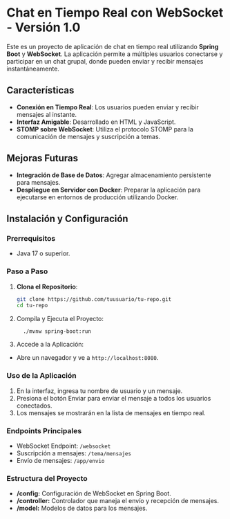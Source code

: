 # Chat en Tiempo Real con WebSocket - Versión 1.0

Este es un proyecto de aplicación de chat en tiempo real utilizando **Spring Boot** y **WebSocket**. La aplicación permite a múltiples usuarios conectarse y participar en un chat grupal, donde pueden enviar y recibir mensajes instantáneamente.

## Características

- **Conexión en Tiempo Real**: Los usuarios pueden enviar y recibir mensajes al instante.
- **Interfaz Amigable**: Desarrollado en HTML y JavaScript.
- **STOMP sobre WebSocket**: Utiliza el protocolo STOMP para la comunicación de mensajes y suscripción a temas.

## Mejoras Futuras

- **Integración de Base de Datos**: Agregar almacenamiento persistente para mensajes.
- **Despliegue en Servidor con Docker**: Preparar la aplicación para ejecutarse en entornos de producción utilizando Docker.

## Instalación y Configuración

### Prerrequisitos
- Java 17 o superior.

### Paso a Paso

1. **Clona el Repositorio**:
   ```bash
   git clone https://github.com/tuusuario/tu-repo.git
   cd tu-repo
   ```
2. Compila y Ejecuta el Proyecto:
   ```
     ./mvnw spring-boot:run
   ```
3. Accede a la Aplicación:
- Abre un navegador y ve a `http://localhost:8080`.

### Uso de la Aplicación
1. En la interfaz, ingresa tu nombre de usuario y un mensaje.
2. Presiona el botón Enviar para enviar el mensaje a todos los usuarios conectados.
3. Los mensajes se mostrarán en la lista de mensajes en tiempo real.

### Endpoints Principales
- WebSocket Endpoint: `/websocket`
- Suscripción a mensajes: `/tema/mensajes`
- Envío de mensajes: `/app/envio`

### Estructura del Proyecto
- **/config:** Configuración de WebSocket en Spring Boot.
- **/controller:** Controlador que maneja el envío y recepción de mensajes.
- **/model:** Modelos de datos para los mensajes.
